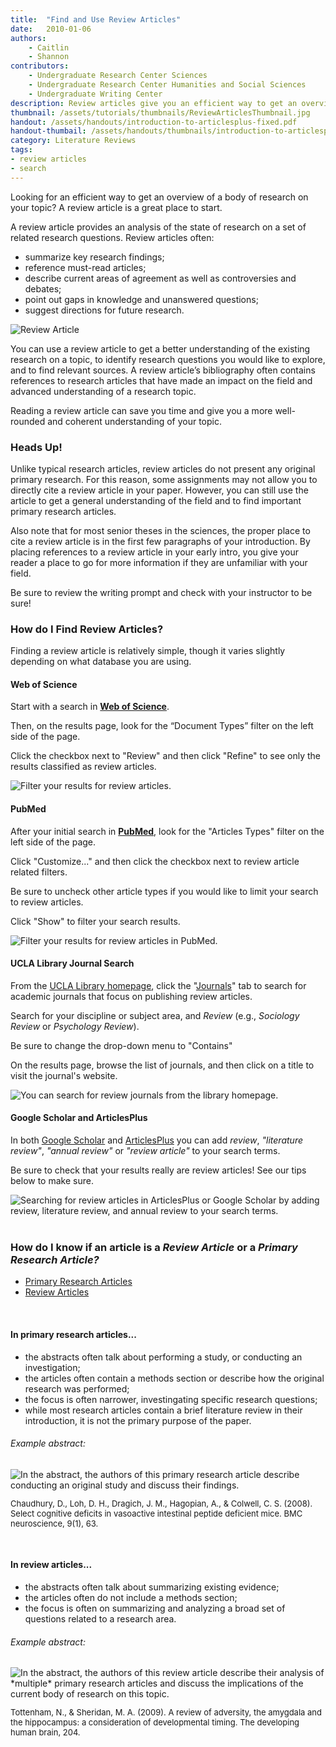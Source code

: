 ```yaml
---
title:  "Find and Use Review Articles"
date:   2010-01-06
authors: 
    - Caitlin 
    - Shannon
contributors: 
    - Undergraduate Research Center Sciences
    - Undergraduate Research Center Humanities and Social Sciences
    - Undergraduate Writing Center
description: Review articles give you an efficient way to get an overview of a body of research on your topic.
thumbnail: /assets/tutorials/thumbnails/ReviewArticlesThumbnail.jpg
handout: /assets/handouts/introduction-to-articlesplus-fixed.pdf
handout-thumbail: /assets/handouts/thumbnails/introduction-to-articlesplus-tn.png
category: Literature Reviews
tags:
- review articles
- search
---
```


<p>Looking for an efficient way to get an overview of a body of research on your topic? A review article is a great place to start.</p>

<p>A review article provides an analysis of the state of research on a set of related research questions. Review articles often:</p>

<ul class="browser-default">
    <li>summarize key research findings;</li>
    <li>reference must-read articles;</li>
    <li>describe current areas of agreement as well as controversies and debates;</li>
    <li>point out gaps in knowledge and unanswered questions;</li>
    <li>suggest directions for future research.</li>
</ul>

<img src="{{ '/assets/images/lit-review-article-diagram-1080.png' | prepend: site.baseurl }}" class="img-fluid" alt="Review Article" data-caption="Review Article"> 

<p>You can use a review article to get a better understanding of the existing research on a topic, to identify research questions you would like to explore, and to find relevant sources. A review article’s bibliography often contains references to research articles that have made an impact on the field and advanced understanding of a research topic. 
</p>

<p>Reading a review article can save you time and give you a more well-rounded and coherent understanding of your topic.</p>

### Heads Up!

<p>Unlike typical research articles, review articles do not present any original primary research. For this reason, some assignments may not allow you to directly cite a review article in your paper. However, you can still use the article to get a general understanding of the field and to find important primary research articles.</p>

<p>Also note that for most senior theses in the sciences, the proper place to cite a review article is in the first few paragraphs of your introduction.  By placing references to a review article in your early intro, you give your reader a place to go for more information if they are unfamiliar with your field.</p>

<p>Be sure to review the writing prompt and check with your instructor to be sure!</p>

### How do I Find Review Articles? 

Finding a review article is relatively simple, though it varies slightly depending on what database you are using. 

<!-- Start Web of Science -->
<div class="card shadow">
    <div class="card-header">
    <h4>Web of Science</h4>
    </div>
    <div class="card-body">
                <p>Start with a search in <strong><a href="http://apps.webofknowledge.com/WOS_GeneralSearch_input.do?last_prod=WOS&product=WOS&highlighted_tab=WOS&search_mode=GeneralSearch" target="_blank">Web of Science</a></strong>.</p>
        <p>Then, on the results page, look for the “Document Types” filter on the left side of the page.</p>
        <p>Click the checkbox next to "Review" and then click "Refine" to see only the results classified as review articles.</p>
  <img src="{{ '/assets/images/web-of-science-wastewater-review.png' | prepend: site.baseurl }}" class="img-fluid" alt="Filter your results for review articles." data-caption="Under Document Types click the checkbox next to Review and then click Refine.">
            </div>
        </div>
<!-- End Web of Science -->

<!-- Start PubMed -->
<div class="card shadow mt-4">
    <div class="card-header">
    <h4>PubMed</h4>
    </div>
    <div class="card-body">
                 <p>After your initial search in <strong><a href="http://www.ncbi.nlm.nih.gov/pubmed/?otool=cdlib&tool=cdl" target="_blank">PubMed</a></strong>, look for the "Articles Types" filter on the left side of the page.</p>
        <p>Click "Customize..." and then click the checkbox next to review article related filters.</p>
        <p>Be sure to uncheck other article types if you would like to limit your search to review articles.</p>
        <p>Click "Show" to filter your search results.</p>
  <img src="https://www.evernote.com/l/AN8111WmiehF_JR_WpG4Zx2RzEXPMSda0y4B/image.png" class="img-fluid" alt="Filter your results for review articles in PubMed." data-caption="more directions.">
            </div>
        </div>
<!-- End PubMed -->

<!-- Start UCLA Library Journal Search -->
<div class="card shadow mt-4">
    <div class="card-header">
    <h4>UCLA Library Journal Search</h4>
    </div>
    <div class="card-body">
                 <p>From the <a href="http://library.ucla.edu" target="_blank">UCLA Library homepage</a>, click the "<a href="http://www.library.ucla.edu/#journals" target="_blank">Journals</a>" tab to search for academic journals that focus on publishing review articles.</p>
       <p>Search for your discipline or subject area, and <em>Review</em> (e.g., <em>Sociology Review</em> or <em>Psychology Review</em>).</p>
       <p>Be sure to change the drop-down menu to "Contains"</p>
       <p>On the results page, browse the list of journals, and then click on a title to visit the journal's website.</p>
  <img src="{{ '/assets/images/journal-search-review.png' | prepend: site.baseurl }}" class="img-fluid" alt="You can search for review journals from the library homepage." data-caption="Search for journals that specialize in publishing review articles from the UCLA Library homepage.">
            </div>
        </div>
<!-- End UCLA Library Journal Search -->

<!-- Start Google Scholar -->
<div class="card shadow mt-4">
<div class="card-header">
    <h4>Google Scholar and ArticlesPlus</h4>
    </div>
    <div class="card-body">
                <p>In both <a href="http://scholar.google.com" target="_blank">Google Scholar</a> and <a href="http://ucla.summon.serialssolutions.com/#!/" target="_blank">ArticlesPlus</a> you can add <em>review</em>, <em>"literature review"</em>, <em>"annual review"</em> or <em>"review article"</em> to your search terms.</p>
        <p>Be sure to check that your results really are review articles! See our tips below to make sure.</p>
  <img src="{{ '/assets/images/articles-plus-review-article-search.png' | prepend: site.baseurl }}" class="img-fluid" alt="Searching for review articles in ArticlesPlus or Google Scholar by adding review, literature review, and annual review to your search terms." data-caption="In Google Scholar and ArticlesPlus add review article related terms to your search.">
            </div>
        </div>
<!-- End Google Scholar -->

<br>

<h3>How do I know if an article is a <em>Review Article</em> or a <em>Primary Research Article?</em></h3>

<!-- this needs a little more alignment with https://getbootstrap.com/docs/4.3/components/card/ -->
<div class="card shadow">
    <div class="card-header">
        <ul class="nav nav-tabs card-header-tabs">
          <li class="nav-item">
            <a class="nav-item nav-link active" id="nav-primary-tab" data-toggle="tab" href="#nav-primary" role="tab" aria-controls="nav-primary" aria-selected="true">Primary Research Articles</a>
          </li>
          <li class="nav-item">
            <a class="nav-item nav-link" id="nav-review-tab" data-toggle="tab" href="#nav-review" role="tab" aria-controls="nav-review" aria-selected="false">Review Articles</a>
          </li>
        </ul>
    </div>
    <div class="card-body">
    <div class="tab-content" id="nav-tabContent">
      <div class="tab-pane fade show active" id="nav-primary" role="tabpanel" aria-labelledby="nav-primary-tab">
          <br>
        <h4>In primary research articles...</h4>
          <ul class="browser-default">
                <li>the abstracts often talk about performing a study, or conducting an investigation;</li>
                <li>the articles often contain a methods section or describe how the original research was performed;</li>
                <li>the focus is often narrower, investingating specific research questions;</li>
                <li>while most research articles contain a brief literature review in their introduction, it is not the primary purpose of the paper.</li>
            </ul>
          <h6>Example abstract:</h6>
          <img src="{{ '/assets/images/rop-primary-annotated.jpg' | prepend: site.baseurl }}" class="img-fluid border" alt="In the abstract, the authors of this primary research article describe conducting an original study and discuss their findings." data-caption="The abstract for a primary research article discusses a study or investigation.">
           <p style="font-size: small;">Chaudhury, D., Loh, D. H., Dragich, J. M., Hagopian, A., & Colwell, C. S. (2008). Select cognitive deficits in vasoactive intestinal peptide deficient mice. BMC neuroscience, 9(1), 63.</p>
        </div>
      <div class="tab-pane fade" id="nav-review" role="tabpanel" aria-labelledby="nav-review-tab">
          <br>
        <h4>In review articles...</h4>
          <ul class="browser-default">
                <li>the abstracts often talk about summarizing existing evidence;</li>
                <li>the articles often do not include a methods section;</li>
                <li>the focus is often on summarizing and analyzing a broad set of questions related to a research area.</li>
                </ul>
          <h6>Example abstract:</h6>
           <img src="{{ '/assets/images/rop-review-annotated.jpg' | prepend: site.baseurl }}" class="img-fluid border" alt="In the abstract, the authors of this review article describe their analysis of *multiple* primary research articles and discuss the implications of the current body of research on this topic." data-caption="The abstract for a primary research article discusses a study or investigation.">
          <p style="font-size: small;">Tottenham, N., & Sheridan, M. A. (2009). A review of adversity, the amygdala and the hippocampus: a consideration of developmental timing. The developing human brain, 204.</p>
        </div>
        </div>
    </div>
</div>


<!-- include embed-and-share-buttons.html ? -->